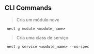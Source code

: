 ## CLI Commands
> Cria um módulo novo
```
 nest g module <module_name>
 ```
 > Cria uma class de serviço
```
 nest g service <module_name> --no-spec 
 ```
